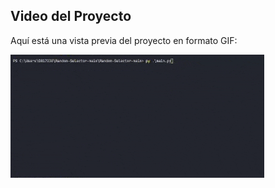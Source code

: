 ## Video del Proyecto

Aquí está una vista previa del proyecto en formato GIF:

![Vista previa del proyecto](random_selector.gif)
